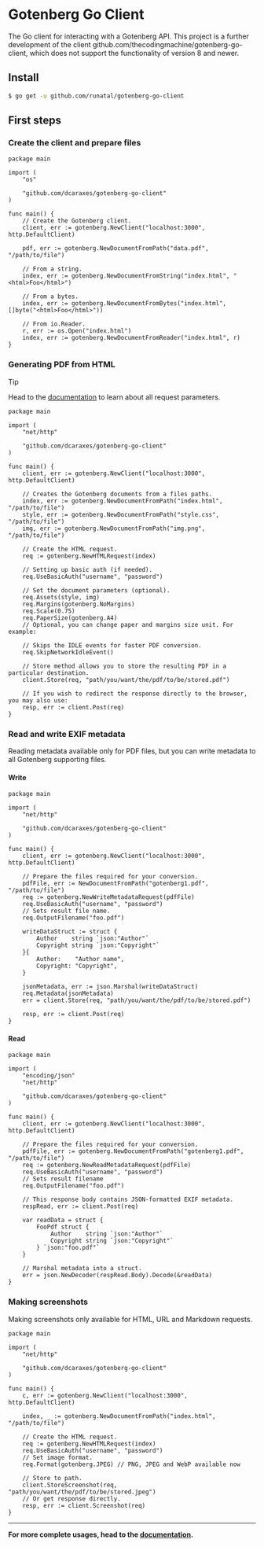 # Gotenberg Go Client

The Go client for interacting with a Gotenberg API. This project is a further development of the client 
github.com/thecodingmachine/gotenberg-go-client, which does not support the functionality of version 8 and 
newer.

## Install

```zsh
$ go get -u github.com/runatal/gotenberg-go-client
```

## First steps

### Create the client and prepare files

```golang
package main

import (
	"os"
	
	"github.com/dcaraxes/gotenberg-go-client"
)

func main() {
	// Create the Gotenberg client.
	client, err := gotenberg.NewClient("localhost:3000", http.DefaultClient)
	
	pdf, err := gotenberg.NewDocumentFromPath("data.pdf", "/path/to/file")

	// From a string.
	index, err := gotenberg.NewDocumentFromString("index.html", "<html>Foo</html>")

	// From a bytes.
	index, err := gotenberg.NewDocumentFromBytes("index.html", []byte("<html>Foo</html>"))

	// From io.Reader.
	r, err := os.Open("index.html")
	index, err := gotenberg.NewDocumentFromReader("index.html", r)
}
```

### Generating PDF from HTML

> [!TIP]
> Head to the [documentation](https://gotenberg.dev/) to learn about all request parameters.

```golang
package main

import (
	"net/http"

	"github.com/dcaraxes/gotenberg-go-client"
)

func main() {
	client, err := gotenberg.NewClient("localhost:3000", http.DefaultClient)
	
	// Creates the Gotenberg documents from a files paths.
	index, err := gotenberg.NewDocumentFromPath("index.html", "/path/to/file")
	style, err := gotenberg.NewDocumentFromPath("style.css", "/path/to/file")
	img, err := gotenberg.NewDocumentFromPath("img.png", "/path/to/file")

	// Create the HTML request.
	req := gotenberg.NewHTMLRequest(index)

	// Setting up basic auth (if needed).
	req.UseBasicAuth("username", "password")

	// Set the document parameters (optional).
	req.Assets(style, img)
	req.Margins(gotenberg.NoMargins)
	req.Scale(0.75)
	req.PaperSize(gotenberg.A4)
	// Optional, you can change paper and margins size unit. For example:

	// Skips the IDLE events for faster PDF conversion.
	req.SkipNetworkIdleEvent()

	// Store method allows you to store the resulting PDF in a particular destination.
	client.Store(req, "path/you/want/the/pdf/to/be/stored.pdf")

	// If you wish to redirect the response directly to the browser, you may also use:
	resp, err := client.Post(req)
}

```

### Read and write EXIF metadata
Reading metadata available only for PDF files, but you can write metadata to all Gotenberg supporting files.

#### Write
```golang
package main

import (
	"net/http"

	"github.com/dcaraxes/gotenberg-go-client"
)

func main() {
	client, err := gotenberg.NewClient("localhost:3000", http.DefaultClient)
	
	// Prepare the files required for your conversion.
	pdfFile, err := NewDocumentFromPath("gotenberg1.pdf", "/path/to/file")
	req := gotenberg.NewWriteMetadataRequest(pdfFile)
	req.UseBasicAuth("username", "password")
	// Sets result file name.
	req.OutputFilename("foo.pdf")

	writeDataStruct := struct {
		Author    string `json:"Author"`
		Copyright string `json:"Copyright"`
	}{
		Author:    "Author name",
		Copyright: "Copyright",
	}

	jsonMetadata, err := json.Marshal(writeDataStruct)
	req.Metadata(jsonMetadata)
	err = client.Store(req, "path/you/want/the/pdf/to/be/stored.pdf")

	resp, err := client.Post(req)
}
```

#### Read

```golang
package main

import (
	"encoding/json"
	"net/http"

	"github.com/dcaraxes/gotenberg-go-client"
)

func main() {
	client, err := gotenberg.NewClient("localhost:3000", http.DefaultClient)

	// Prepare the files required for your conversion.
	pdfFile, err := gotenberg.NewDocumentFromPath("gotenberg1.pdf", "/path/to/file")
	req := gotenberg.NewReadMetadataRequest(pdfFile)
	req.UseBasicAuth("username", "password")
	// Sets result filename
	req.OutputFilename("foo.pdf")

	// This response body contains JSON-formatted EXIF metadata.
	respRead, err := client.Post(req)

	var readData = struct {
		FooPdf struct {
			Author    string `json:"Author"`
			Copyright string `json:"Copyright"`
		} `json:"foo.pdf"`
	}

	// Marshal metadata into a struct.
	err = json.NewDecoder(respRead.Body).Decode(&readData)
}

```

### Making screenshots
Making screenshots only available for HTML, URL and Markdown requests.

```golang
package main

import (
	"net/http"

	"github.com/dcaraxes/gotenberg-go-client"
)

func main() {
	c, err := gotenberg.NewClient("localhost:3000", http.DefaultClient)

	index, _ := gotenberg.NewDocumentFromPath("index.html", "/path/to/file")

	// Create the HTML request.
	req := gotenberg.NewHTMLRequest(index)
	req.UseBasicAuth("username", "password")
	// Set image format.
	req.Format(gotenberg.JPEG) // PNG, JPEG and WebP available now

	// Store to path.
	client.StoreScreenshot(req, "path/you/want/the/pdf/to/be/stored.jpeg")
	// Or get response directly.
	resp, err := client.Screenshot(req)
}

```

---

**For more complete usages, head to the [documentation](https://gotenberg.dev/).**
